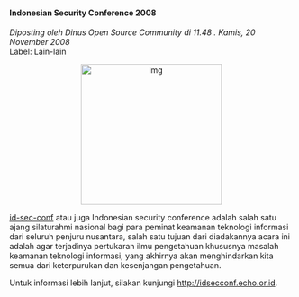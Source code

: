 #### Indonesian Security Conference 2008
_Diposting oleh Dinus Open Source Community di 11.48 . Kamis, 20 November 2008_
<br>
Label: Lain-lain

<div align="center">
	<img src="./posts/2008-11-20-indonesian-security-conference-2008/idsecconf2008.jpg" height="250px" alt="img">
</div> 

[id-sec-conf](http://idsecconf.echo.or.id/) atau juga Indonesian security conference adalah salah satu ajang silaturahmi nasional bagi para peminat keamanan teknologi informasi dari seluruh penjuru nusantara, salah satu tujuan dari diadakannya acara ini adalah agar terjadinya pertukaran ilmu pengetahuan khususnya masalah keamanan teknologi informasi, yang akhirnya akan menghindarkan kita semua dari keterpurukan dan kesenjangan pengetahuan.

Untuk informasi lebih lanjut, silakan kunjungi <http://idsecconf.echo.or.id>.
